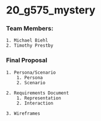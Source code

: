 # 20_g575_mystery

### Team Members:
    1. Michael Biehl
    2. Timothy Prestby

### Final Proposal
    1. Persona/Scenario
        1. Persona
        2. Scenario

    2. Requirements Document
        1. Representation
        2. Interaction

    3. Wireframes

